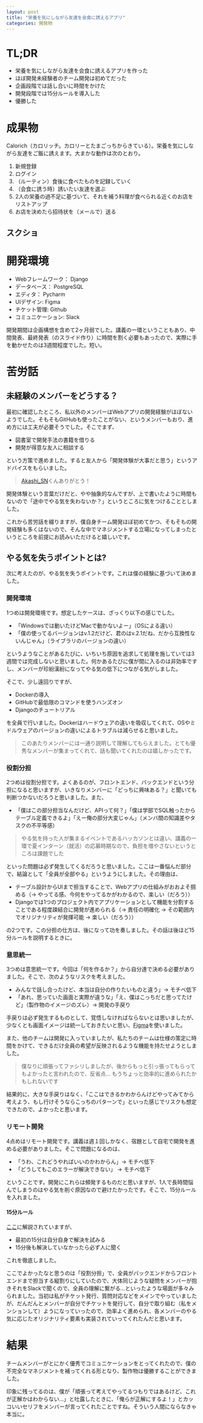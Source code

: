 ```yaml
---
layout: post
title: "栄養を気にしながら友達を会食に誘えるアプリ"
categories: 開発物
---
```


# TL;DR
* 栄養を気にしながら友達を会食に誘えるアプリを作った
* ほぼ開発未経験者のチーム開発は初めてだった
* 企画段階では話し合いに時間をかけた
* 開発段階では15分ルールを導入した
* 優勝した

# 成果物

Calorich（カロリッチ。カロリーとたまごっちからきている）。栄養を気にしながら友達をご飯に誘えます。大まかな動作は次のとおり。

1. 新規登録
2. ログイン
3. （ルーティン）食後に食べたものを記録していく
4. （会食に誘う時）誘いたい友達を選ぶ
5. 2人の栄養の過不足に基づいて、それを補う料理が食べられる近くのお店をリストアップ
6. お店を決めたら招待状を（メールで）送る

## スクショ

# 開発環境
* Webフレームワーク： Django
* データベース： PostgreSQL
* エディタ： Pycharm
* UIデザイン: Figma
* チケット管理: Github
* コミュニケーション: Slack

開発期間は企画構想を含めて2ヶ月弱でした。講義の一環ということもあり、中間発表、最終発表（のスライド作り）に時間を割く必要もあったので、実際に手を動かせたのは3週間程度でした。短い。

# 苦労話
## 未経験のメンバーをどうする？
最初に確認したところ、私以外のメンバーはWebアプリの開発経験がほぼないようでした。そもそもGitHubも使ったことがない、というメンバーもおり、進め方には工夫が必要そうでした。そこでまず、

* 図書室で開発手法の書籍を借りる
* 開発が得意な友人に相談する

という方策で進めました。すると友人から「開発体験が大事だと思う」というアドバイスをもらいました。

> [Akashi_SN](https://twitter.com/Akashi_SN)くんありがとう！

開発体験という言葉だけだと、やや抽象的なんですが、上で書いたように時間もないので「途中でやる気を失わないか？」というところに気をつけることとしました。

これから苦労話を綴りますが、僕自身チーム開発ほぼ初めてかつ、そもそもの開発経験も多くはないので、そんな中でマネジメントする立場になってしまったというところを前提にお読みいただけると嬉しいです。

## やる気を失うポイントとは?
次に考えたのが、やる気を失うポイントです。これは僕の経験に基づいて決めました。

### 開発環境
1つめは開発環境です。想定したケースは、ざっくり以下の感じでした。

* 「Windowsでは動いたけどMacで動かないよー」（OSによる違い）
* 「僕の使ってるバージョンはv.1.2だけど、君のはv.2.1だね、だから互換性ないんじゃん」（ライブラリのバージョンの違い）

というようなことがあるたびに、いちいち原因を追求して処理を施していては3週間では完成しないと思いました。何かあるたびに僕が間に入るのは非効率ですし、メンバーが珍紛漢紛になってやる気の低下につながる気がしました。

そこで、少し遠回りですが、

* Dockerの導入
* GitHubで最低限のコマンドを使うハンズオン
* Djangoのチュートリアル

を全員で行いました。Dockerはハードウェアの違いを吸収してくれて、OSやミドルウェアのバージョンの違いによるトラブルは減らせると思いました。

> このあたりメンバーには一通り説明して理解してもらえました。とても優秀なメンバーが集まってくれて、話も聞いてくれたのは嬉しかったです。

### 役割分担
2つめは役割分担です。よくあるのが、フロントエンド、バックエンドという分担になると思いますが、いきなりメンバーに「どっちに興味ある？」と聞いても判断つかないだろうと思いました。また、

* 「僕はこの部分担当なんだけど、APIって何？」「僕は学部でSQL触ったからテーブル定義できるよ」「えー俺の部分大変じゃん」（メンバ間の知識差やタスクの不平等感）

> やる気を持った人が集まるイベントであるハッカソンとは違い、講義の一環で夏インターン（就活）の応募時期なので、負担を増やさないというところは課題でした

といった問題は必ず発生してくるだろうと思いました。ここは一番悩んだ部分で、結論として「全員が全部やる」というようにしました。その理由は、

* テーブル設計からUIまで担当することで、Webアプリの仕組みがおおよそ掴める（-> やってる感、今何をやってるかがわかるので、楽しい（だろう））
* Djangoでは1つのプロジェクト内でアプリケーションとして機能を分割することである程度疎結合に開発が進められる（-> 責任の明確化 -> その範囲内でオリジナリティが発揮可能 -> 楽しい（だろう））

の2つです。この分担の仕方は、後になって功を奏しました。その話は後ほど15分ルールを説明するときに。

### 意思統一
3つめは意思統一です。今回は「何を作るか？」から自分達で決める必要がありました。そこで、次のようなリスクを考えました。

* みんなで話し合ったけど、本当は自分の作りたいものと違う」-> モチベ低下
* 「あれ、思っていた画面と実際が違うな」「え、僕はこっちだと思ってたけど」（製作物のイメージのズレ）-> 開発の手戻り

手戻りは必ず発生するものとして、覚悟しなければならないとは思いましたが、少なくとも画面イメージは統一しておきたいと思い、[Figma](https://www.figma.com/ja/)を使いました。

また、他のチームは開発に入っていましたが、私たちのチームは仕様の策定に時間をかけて、できるだけ全員の希望が反映されるような機能を持たせようとしました。

> 僕なりに頑張ってファシリしましたが、後からもっと引っ張ってもらってもよかったと言われたので、反省点...
> もうちょっと効率的に進められたかもしれないです

結果的に、大きな手戻りはなく、「ここはできるかわからんけどやってみてから考えよう、もし行けそうならこっちのパターンで」といった感じでリスクも想定できたので、よかったと思います。

### リモート開発
4点めはリモート開発です。講義は週１回しかなく、宿題として自宅で開発を進める必要がありました。そこで問題になるのは、

* 「うわ、これどうやればいいのかわからん」-> モチベ低下
* 「どうしてもこのエラーが解決できない」 -> モチベ低下

ということです。開発にこれらは頻発するものだと思いますが、1人で長時間悩んでしまうのはやる気を削ぐ原因なので避けたかったです。そこで、15分ルールを入れました。

#### 15分ルール

[ここ](https://tkybpp.hatenablog.com/entry/2016/08/16/173055)に解説されていますが、
* 最初の15分は自分自身で解決を試みる
* 15分後も解決していなかったら必ず人に聞く

これを徹底しました。

ここでよかったなと思うのは「役割分担」で、全員がバックエンドからフロントエンドまで担当する縦割りにしていたので、大体同じような疑問をメンバーが抱きそれをSlackで聞くので、全員の理解に繋がる...といったような場面が多々みられました。当初は私がチケット発行、質問対応などをメインでやっていましたが、だんだんとメンバーが自分でチケットを発行して、自分で取り組む（私をメンションして）ようになっていったので、効率よく進められ、各メンバーのやる気に応じたオリジナリティ要素も実装されていってくれたんだと思います。

# 結果
チームメンバーがとにかく優秀でコミュニケーションをとってくれたので、僕の不完全なマネジメントを補ってくれる形となり、製作物は優勝することができました。

印象に残ってるのは、僕が「頑張って考えてやってるつもりではあるけど、これが正解かはわからない...」と吐露したときに、「俺らが正解にするよ！」とカッコいいセリフをメンバーが言ってくれたことですね。そういう人間にならなきゃ本当に。
